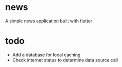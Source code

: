 # news
A simple news application built with flutter

# todo

- Add a database for local caching
- Check internet status to determine data source call
